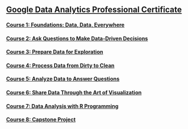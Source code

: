 ## [Google Data Analytics Professional Certificate](https://www.coursera.org/professional-certificates/google-data-analytics?#courses) 
#### [Course 1: Foundations: Data, Data, Everywhere](https://www.coursera.org/learn/foundations-data)
#### [Course 2: Ask Questions to Make Data-Driven Decisions](https://www.coursera.org/learn/ask-questions-make-decisions?specialization=google-data-analytics)
#### [Course 3: Prepare Data for Exploration](https://www.coursera.org/learn/data-preparation?specialization=google-data-analytics)
#### [Course 4: Process Data from Dirty to Clean](https://www.coursera.org/learn/process-data?specialization=google-data-analytics)
#### [Course 5: Analyze Data to Answer Questions](https://www.coursera.org/learn/analyze-data?specialization=google-data-analytics)
#### [Course 6: Share Data Through the Art of Visualization](https://www.coursera.org/learn/visualize-data?specialization=google-data-analytics)
#### [Course 7: Data Analysis with R Programming](https://www.coursera.org/learn/data-analysis-r?specialization=google-data-analytics)
#### [Course 8: Capstone Project ](https://www.coursera.org/learn/google-data-analytics-capstone?specialization=google-data-analytics)
